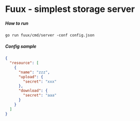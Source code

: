 # Fuux - simplest storage server

##### How to run
```
go run fuux/cmd/server -conf config.json
```

##### Config sample
```json
{
  "resource": [
    {
      "name": "zzz",
      "upload": {
        "secret": "xxx"
      },
      "download": {
        "secret": "aaa"
      }
    }
  ]
}
```